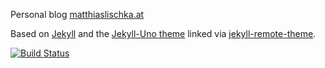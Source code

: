 Personal blog [matthiaslischka.at](https://matthiaslischka.at)

Based on [Jekyll](https://jekyllrb.com/) and the [Jekyll-Uno theme](https://github.com/joshgerdes/jekyll-uno) linked via [jekyll-remote-theme](https://github.com/benbalter/jekyll-remote-theme).

[![Build Status](https://travis-ci.org/matthiaslischka/matthiaslischka.at.svg?branch=master)](https://travis-ci.org/matthiaslischka/matthiaslischka.at)
